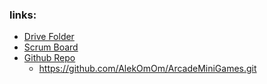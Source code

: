 
### links:
- [Drive Folder](https://drive.google.com/drive/folders/1DJ03v-ywieL9-VnM7EPh2quzAfuEodqU?usp=sharing)
- [Scrum Board](https://trello.com/invite/b/NHlF2eav/ATTIa736b1bcc38183dc124699fa4ae28d7dE5C25961/arcade-mini-games-board)
- [Github Repo](https://github.com/AlekOmOm/ArcadeMiniGames)
  * https://github.com/AlekOmOm/ArcadeMiniGames.git